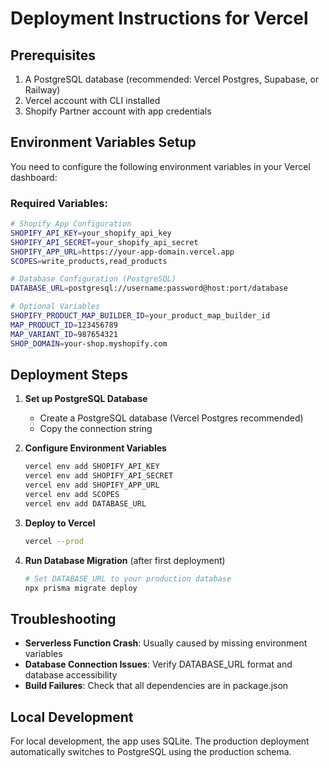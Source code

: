 # Deployment Instructions for Vercel

## Prerequisites

1. A PostgreSQL database (recommended: Vercel Postgres, Supabase, or Railway)
2. Vercel account with CLI installed
3. Shopify Partner account with app credentials

## Environment Variables Setup

You need to configure the following environment variables in your Vercel dashboard:

### Required Variables:

```bash
# Shopify App Configuration
SHOPIFY_API_KEY=your_shopify_api_key
SHOPIFY_API_SECRET=your_shopify_api_secret
SHOPIFY_APP_URL=https://your-app-domain.vercel.app
SCOPES=write_products,read_products

# Database Configuration (PostgreSQL)
DATABASE_URL=postgresql://username:password@host:port/database

# Optional Variables
SHOPIFY_PRODUCT_MAP_BUILDER_ID=your_product_map_builder_id
MAP_PRODUCT_ID=123456789
MAP_VARIANT_ID=987654321
SHOP_DOMAIN=your-shop.myshopify.com
```

## Deployment Steps

1. **Set up PostgreSQL Database**
   - Create a PostgreSQL database (Vercel Postgres recommended)
   - Copy the connection string

2. **Configure Environment Variables**
   ```bash
   vercel env add SHOPIFY_API_KEY
   vercel env add SHOPIFY_API_SECRET
   vercel env add SHOPIFY_APP_URL
   vercel env add SCOPES
   vercel env add DATABASE_URL
   ```

3. **Deploy to Vercel**
   ```bash
   vercel --prod
   ```

4. **Run Database Migration** (after first deployment)
   ```bash
   # Set DATABASE_URL to your production database
   npx prisma migrate deploy
   ```

## Troubleshooting

- **Serverless Function Crash**: Usually caused by missing environment variables
- **Database Connection Issues**: Verify DATABASE_URL format and database accessibility
- **Build Failures**: Check that all dependencies are in package.json

## Local Development

For local development, the app uses SQLite. The production deployment automatically switches to PostgreSQL using the production schema.
